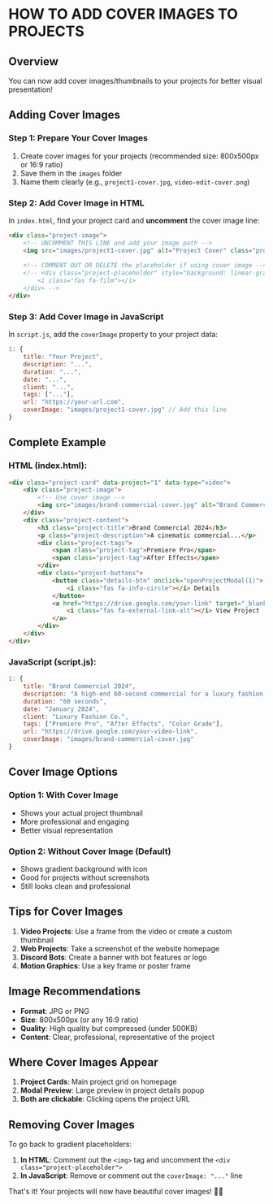 # HOW TO ADD COVER IMAGES TO PROJECTS

## Overview
You can now add cover images/thumbnails to your projects for better visual presentation!

## Adding Cover Images

### Step 1: Prepare Your Cover Images
1. Create cover images for your projects (recommended size: 800x500px or 16:9 ratio)
2. Save them in the `images` folder
3. Name them clearly (e.g., `project1-cover.jpg`, `video-edit-cover.png`)

### Step 2: Add Cover Image in HTML

In `index.html`, find your project card and **uncomment** the cover image line:

```html
<div class="project-image">
    <!-- UNCOMMENT THIS LINE and add your image path -->
    <img src="images/project1-cover.jpg" alt="Project Cover" class="project-cover-img">
    
    <!-- COMMENT OUT OR DELETE the placeholder if using cover image -->
    <!-- <div class="project-placeholder" style="background: linear-gradient(135deg, #d17842 0%, #8b6f47 100%);">
        <i class="fas fa-film"></i>
    </div> -->
</div>
```

### Step 3: Add Cover Image in JavaScript

In `script.js`, add the `coverImage` property to your project data:

```javascript
1: {
    title: "Your Project",
    description: "...",
    duration: "...",
    date: "...",
    client: "...",
    tags: ["..."],
    url: "https://your-url.com",
    coverImage: "images/project1-cover.jpg" // Add this line
}
```

## Complete Example

### HTML (index.html):
```html
<div class="project-card" data-project="1" data-type="video">
    <div class="project-image">
        <!-- Use cover image -->
        <img src="images/brand-commercial-cover.jpg" alt="Brand Commercial Cover" class="project-cover-img">
    </div>
    <div class="project-content">
        <h3 class="project-title">Brand Commercial 2024</h3>
        <p class="project-description">A cinematic commercial...</p>
        <div class="project-tags">
            <span class="project-tag">Premiere Pro</span>
            <span class="project-tag">After Effects</span>
        </div>
        <div class="project-buttons">
            <button class="details-btn" onclick="openProjectModal(1)">
                <i class="fas fa-info-circle"></i> Details
            </button>
            <a href="https://drive.google.com/your-link" target="_blank" class="view-project-btn">
                <i class="fas fa-external-link-alt"></i> View Project
            </a>
        </div>
    </div>
</div>
```

### JavaScript (script.js):
```javascript
1: {
    title: "Brand Commercial 2024",
    description: "A high-end 60-second commercial for a luxury fashion brand...",
    duration: "60 seconds",
    date: "January 2024",
    client: "Luxury Fashion Co.",
    tags: ["Premiere Pro", "After Effects", "Color Grade"],
    url: "https://drive.google.com/your-video-link",
    coverImage: "images/brand-commercial-cover.jpg"
}
```

## Cover Image Options

### Option 1: With Cover Image
- Shows your actual project thumbnail
- More professional and engaging
- Better visual representation

### Option 2: Without Cover Image (Default)
- Shows gradient background with icon
- Good for projects without screenshots
- Still looks clean and professional

## Tips for Cover Images

1. **Video Projects**: Use a frame from the video or create a custom thumbnail
2. **Web Projects**: Take a screenshot of the website homepage
3. **Discord Bots**: Create a banner with bot features or logo
4. **Motion Graphics**: Use a key frame or poster frame

## Image Recommendations

- **Format**: JPG or PNG
- **Size**: 800x500px (or any 16:9 ratio)
- **Quality**: High quality but compressed (under 500KB)
- **Content**: Clear, professional, representative of the project

## Where Cover Images Appear

1. **Project Cards**: Main project grid on homepage
2. **Modal Preview**: Large preview in project details popup
3. **Both are clickable**: Clicking opens the project URL

## Removing Cover Images

To go back to gradient placeholders:

1. **In HTML**: Comment out the `<img>` tag and uncomment the `<div class="project-placeholder">`
2. **In JavaScript**: Remove or comment out the `coverImage: "..."` line

That's it! Your projects will now have beautiful cover images! 🎨✨

